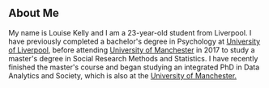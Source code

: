 ## About Me

My name is Louise Kelly and I am a 23-year-old student from Liverpool. I have previously completed a bachelor's degree in Psychology at 
[University of Liverpool](https://liverpool.ac.uk), before attending [University of Manchester](https://manchester.ac.uk) in 2017 to study
a master's degree in Social Research Methods and Statistics. I have recently finished the master's course and began studying an integrated 
PhD in Data Analytics and Society, which is also at the [University of Manchester.](https://manchester.ac.uk)
